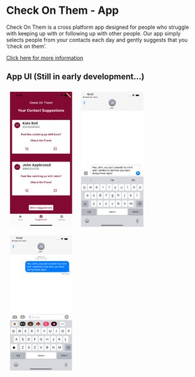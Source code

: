 # Check On Them - App
Check On Them is a cross platform  app designed for people who struggle with keeping up with or following up with other people. Our app simply selects people from your contacts each day and gently suggests that you ‘check on them’.

<a href="https://docs.google.com/document/d/1_YSWXWdY-kfHQ6j7_vj_ton0hrT_bRAbWfGskN0jgxM/edit?usp=sharing">Click here for more information<a>

App UI (Still in early development...)
---------------------
<p float="left">
<img src="./assets/SimulatorScreenShot_Suggestions.png" height="360" style="margin: 10px;">
<img src="./assets/SimulatorScreenShot_Typing.png" height="360" style="margin: 10px;">
<img src="./assets/SimulatorScreenShot_Sent.png" height="360" style="margin: 10px;">
</p>
